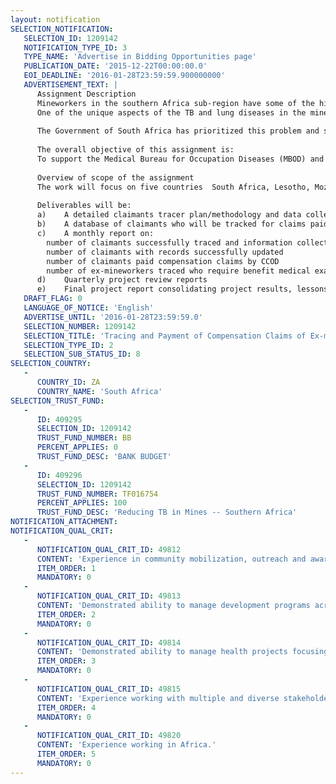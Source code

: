 ```yaml
---
layout: notification
SELECTION_NOTIFICATION: 
   SELECTION_ID: 1209142
   NOTIFICATION_TYPE_ID: 3
   TYPE_NAME: 'Advertise in Bidding Opportunities page'
   PUBLICATION_DATE: '2015-12-22T00:00:00.0'
   EOI_DEADLINE: '2016-01-28T23:59:59.900000000'
   ADVERTISEMENT_TEXT: |
      Assignment Description
      Mineworkers in the southern Africa sub-region have some of the highest TB incidence rates in the world. For instance, the TB incidence is 2,500-3000/100,000 people in some South African mines while in the general population the incidence is 948/100,000. TB incidence among mineworkers is 10 times higher than the WHO threshold for TB emergency: 250 per 100,000 people. This high incidence of TB amongst mineworkers is driven by factors such as prolonged exposure to silica dust, poor living conditions, lifestyle and high HIV prevalence in the mining communities. 
      One of the unique aspects of the TB and lung diseases in the mines is their long period of latency. Ex-mineworkers can develop TB, silicosis and other lung diseases long after leaving the mines. The ex-mineworkers are expected to undergo medical examinations every two years to establish their medical status and those found with compensable diseases should be linked to the Medical Bureau of Occupational Diseases (MBOD) in South Africa for compensation. However, ex-mineworkers have limited access to post-employment medical examination and the process of accessing compensation is characterized by  several bottlenecks including incomplete employment and medical records, bureaucratic medical certification and compensation processes that take several months to complete, incomplete records at MDOD and CCOD (the Compensation Commissioner for Occupational Diseases) and weak capacity of these institutions to handle the large number of ex-mineworkers seeking compensation. For ex-mineworkers living in Lesotho, Swaziland and Mozambique, their challenges are compounded by weak health facilities in their home countries that may not provide the required medical examination.  Access to compensation is a greater challenge for the next of kin for deceased ex-mineworkers as they  lack information on the process and requirements for accessing compensation. As a result of these bottlenecks, several ex-mineworkers are owed millions of Rand in compensation. 
      
      The Government of South Africa has prioritized this problem and seeks to scale up the number of ex-mineworkers compensated for occupation lung diseases including Tuberculosis. In May 2015, the Government launched Operation Ku-Riha (Compensation) to speed up the payment of compensation to current and former miners who have submitted valid claims, but so far less than 1% of the outstanding claims of ex-mineworkers have been paid. Approximately 100,000 cases of unpaid claims have been identified with the potential of unlocking about R2 billion in payments to the claimants and their beneficiaries.
      
      The overall objective of this assignment is:
      To support the Medical Bureau for Occupation Diseases (MBOD) and the Compensation Commissioner for Occupational Diseases (CCOD) to pay out compensation funds to about 100,000 ex-mineworkers in southern Africa and strengthen the compensation systems to improve and sustain access to compensation by ex-mineworkers and their beneficiaries.  
      
      Overview of scope of the assignment
      The work will focus on five countries  South Africa, Lesotho, Mozambique, Swaziland and Botswana  which have ex-mineworkers who were employed in South African mines. It will involve tracing of ex-mineworkers and beneficiaries to fill gaps in their employment history and medical records and facilitate payment of the compensation funds owed to them. While some tracing will be done through interfaces with other databases, it is expected that a sizeable number of claimants or beneficiaries will need to be traced physically by reaching out to them in villages and towns in selected districts. The lessons learnt through this pilot exercise will inform the strengthening of the compensation system in MBOD and CCOD. 
      
      Deliverables will be:
      a)	A detailed claimants tracer plan/methodology and data collection tools 
      b)	A database of claimants who will be tracked for claims paid and accessing benefit medical examinations 
      c)	A monthly report on:
      	number of claimants successfully traced and information collected 
      	number of claimants with records successfully updated
      	number of claimants paid compensation claims by CCOD
      	number of ex-mineworkers traced who require benefit medical examinations 
      d)	Quarterly project review reports
      e)	Final project report consolidating project results, lessons learnt and recommendations.
   DRAFT_FLAG: 0
   LANGUAGE_OF_NOTICE: 'English'
   ADVERTISE_UNTIL: '2016-01-28T23:59:59.0'
   SELECTION_NUMBER: 1209142
   SELECTION_TITLE: 'Tracing and Payment of Compensation Claims of Ex-mineworkers in Five Countries in Southern Africa Region'
   SELECTION_TYPE_ID: 2
   SELECTION_SUB_STATUS_ID: 8
SELECTION_COUNTRY: 
   - 
      COUNTRY_ID: ZA
      COUNTRY_NAME: 'South Africa'
SELECTION_TRUST_FUND: 
   - 
      ID: 409295
      SELECTION_ID: 1209142
      TRUST_FUND_NUMBER: BB
      PERCENT_APPLIES: 0
      TRUST_FUND_DESC: 'BANK BUDGET'
   - 
      ID: 409296
      SELECTION_ID: 1209142
      TRUST_FUND_NUMBER: TF016754
      PERCENT_APPLIES: 100
      TRUST_FUND_DESC: 'Reducing TB in Mines -- Southern Africa'
NOTIFICATION_ATTACHMENT: 
NOTIFICATION_QUAL_CRIT: 
   - 
      NOTIFICATION_QUAL_CRIT_ID: 49812
      CONTENT: 'Experience in community mobilization, outreach and awareness activities.'
      ITEM_ORDER: 1
      MANDATORY: 0
   - 
      NOTIFICATION_QUAL_CRIT_ID: 49813
      CONTENT: 'Demonstrated ability to manage development programs across multiple countries.'
      ITEM_ORDER: 2
      MANDATORY: 0
   - 
      NOTIFICATION_QUAL_CRIT_ID: 49814
      CONTENT: 'Demonstrated ability to manage health projects focusing on results.'
      ITEM_ORDER: 3
      MANDATORY: 0
   - 
      NOTIFICATION_QUAL_CRIT_ID: 49815
      CONTENT: 'Experience working with multiple and diverse stakeholders.'
      ITEM_ORDER: 4
      MANDATORY: 0
   - 
      NOTIFICATION_QUAL_CRIT_ID: 49820
      CONTENT: 'Experience working in Africa.'
      ITEM_ORDER: 5
      MANDATORY: 0
---
```

